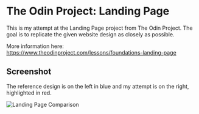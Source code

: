 # The Odin Project: Landing Page
This is my attempt at the Landing Page project from The Odin Project. The goal is to replicate the given website design as closely as possible.

More information here: https://www.theodinproject.com/lessons/foundations-landing-page

## Screenshot

The reference design is on the left in blue and my attempt is on the right, highlighted in red.

![Landing Page Comparison](https://i.imgur.com/p5fX8ky.png)
